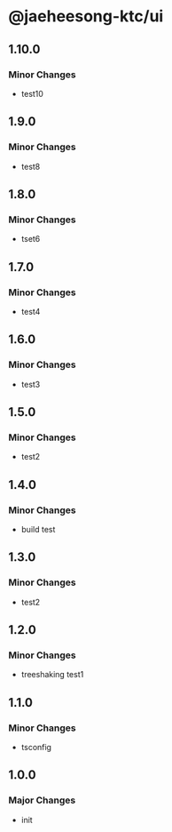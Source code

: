 # @jaeheesong-ktc/ui

## 1.10.0

### Minor Changes

- test10

## 1.9.0

### Minor Changes

- test8

## 1.8.0

### Minor Changes

- tset6

## 1.7.0

### Minor Changes

- test4

## 1.6.0

### Minor Changes

- test3

## 1.5.0

### Minor Changes

- test2

## 1.4.0

### Minor Changes

- build test

## 1.3.0

### Minor Changes

- test2

## 1.2.0

### Minor Changes

- treeshaking test1

## 1.1.0

### Minor Changes

- tsconfig

## 1.0.0

### Major Changes

- init
